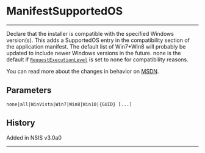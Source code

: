 # ManifestSupportedOS

---

Declare that the installer is compatible with the specified Windows version(s). This adds a SupportedOS entry in the compatibility section of the application manifest. The default list of Win7+Win8 will probably be updated to include newer Windows versions in the future. none is the default if [`RequestExecutionLevel`][1] is set to none for compatibility reasons.

You can read more about the changes in behavior on [MSDN][2].

## Parameters

    none|all|WinVista|Win7|Win8|Win10|{GUID} [...]

## History

Added in NSIS v3.0a0

---

[1]: RequestExecutionLevel.md
[2]: http://msdn.microsoft.com/en-us/library/windows/desktop/hh848036